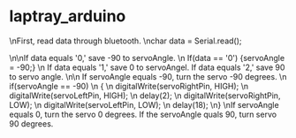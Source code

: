# laptray_arduino
\nFirst, read data through bluetooth. 
\nchar data = Serial.read();

\n\nIf data equals '0,' save -90 to servoAngle. 
\n If(data == '0') {servoAngle = -90;} 
\n If data equals '1,' save 0 to servoAngel. If data equals '2,' save 90 to servo angle.
\n\n If servoAngle equals -90, turn the servo -90 degrees. 
\n   if(servoAngle == -90)
\n  {
\n    digitalWrite(servoRightPin, HIGH);
\n    digitalWrite(servoLeftPin, HIGH);
\n    delay(2);
\n    digitalWrite(servoRightPin, LOW);
\n    digitalWrite(servoLeftPin, LOW);
\n    delay(18);
\n}
\nIf servoAngle equals 0, turn the servo 0 degrees. If the servoAngle quals 90, turn servo 90 degrees.
